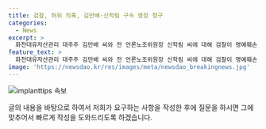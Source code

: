 ```yaml
---
title: 검찰, 허위 의혹, 김만배·신학림 구속 영장 청구
categories:
  - News
excerpt: >
  화천대유자산관리 대주주 김만배 씨와 전 언론노조위원장 신학림 씨에 대해 검찰이 명예훼손, 배임수･증재, 청탁금지법위반, 범죄수익은닉규제법 위반, 공갈 혐의 등으로 구속영장을 청구했습니다. 김 씨는 2021년 뉴스타파 전문위원과의 허위 인터뷰를 통해 신 씨에게 1억6500만원을 준 혐의 등이 있습니다. 4월15일에는 서초구 서울중앙지방법원에서 1심 속행공판이 열렸으며, 이에 대한 관심이 높아지고 있습니다.
feature_text: >
  화천대유자산관리 대주주 김만배 씨와 전 언론노조위원장 신학림 씨에 대해 검찰이 명예훼손, 배임수･증재, 청탁금지법위반, 범죄수익은닉규제법 위반, 공갈 혐의 등으로 구속영장을 청구했습니다. 김 씨는 2021년 뉴스타파 전문위원과의 허위 인터뷰를 통해 신 씨에게 1억6500만원을 준 혐의 등이 있습니다. 4월15일에는 서초구 서울중앙지방법원에서 1심 속행공판이 열렸으며, 이에 대한 관심이 높아지고 있습니다.
image: 'https://newsdao.kr/res/images/meta/newsdao_breakingnews.jpg'
---
```


<p><img src="https://newsdao.kr/res/images/meta/newsdao_breakingnews.jpg" alt="implanttips 속보" /></p>

<p>글의 내용을 바탕으로 하여서 저희가 요구하는 사항을 작성한 후에 질문을 하시면 그에 맞추어서 빠르게 작성을 도와드리도록 하겠습니다.</p>

